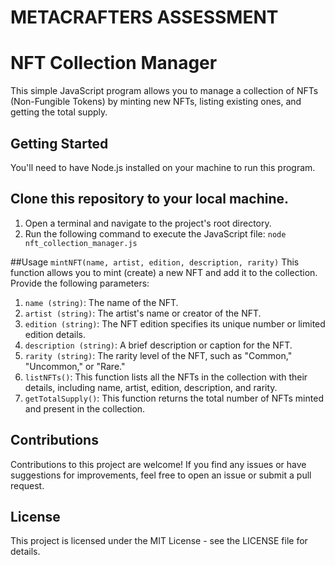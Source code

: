 # METACRAFTERS ASSESSMENT

# NFT Collection Manager
This simple JavaScript program allows you to manage a collection of NFTs (Non-Fungible Tokens) by minting new NFTs, listing existing ones, and getting the total supply.

## Getting Started
You'll need to have Node.js installed on your machine to run this program.

## Clone this repository to your local machine.
1.	Open a terminal and navigate to the project's root directory.
2.	Run the following command to execute the JavaScript file:
`node nft_collection_manager.js`

##Usage
`mintNFT(name, artist, edition, description, rarity)`
This function allows you to mint (create) a new NFT and add it to the collection. Provide the following parameters:
1.	`name (string)`: The name of the NFT.
2.	`artist (string)`: The artist's name or creator of the NFT.
3.	`edition (string)`: The NFT edition specifies its unique number or limited edition details.
4.	`description (string)`: A brief description or caption for the NFT.
5.	`rarity (string)`: The rarity level of the NFT, such as "Common," "Uncommon," or "Rare."
6.	`listNFTs()`: This function lists all the NFTs in the collection with their details, including name, artist, edition, description, and rarity.
7.	`getTotalSupply()`: This function returns the total number of NFTs minted and present in the collection.

## Contributions
Contributions to this project are welcome! If you find any issues or have suggestions for improvements, feel free to open an issue or submit a pull request.

## License
This project is licensed under the MIT License - see the LICENSE file for details.


